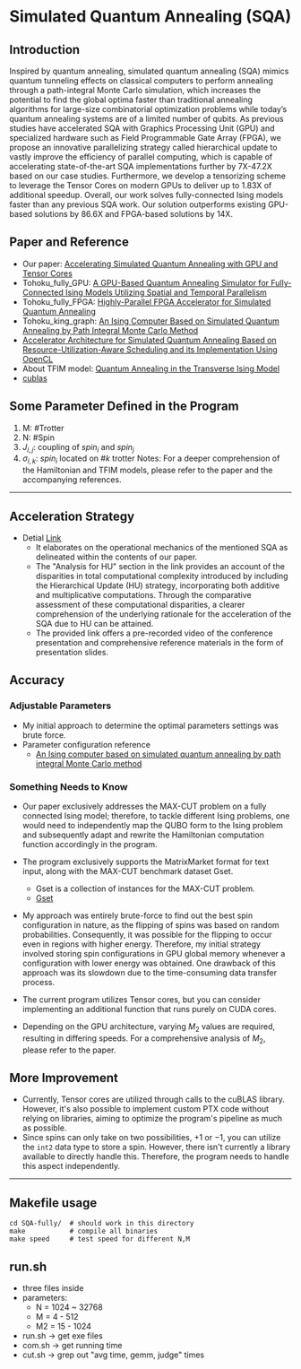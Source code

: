 # Simulated Quantum Annealing (SQA)

## Introduction
Inspired by quantum annealing, simulated quantum annealing (SQA) mimics quantum tunneling effects on classical computers to perform annealing through a path-integral Monte Carlo simulation, which increases the potential to find the global optima faster than traditional annealing algorithms for large-size combinatorial optimization problems while today’s quantum annealing systems are of a limited number of qubits. As previous studies have accelerated SQA with Graphics Processing Unit (GPU) and specialized hardware such as Field Programmable Gate Array (FPGA), we propose an innovative parallelizing strategy called hierarchical update to vastly improve the efficiency of parallel computing, which is capable of accelerating state-of-the-art SQA implementations further by 7X-47.2X based on our case studies. Furthermore, we develop a tensorizing scheme to leverage the Tensor Cores on modern GPUs to deliver up to 1.83X of additional speedup. Overall, our work solves fully-connected Ising models faster than any previous SQA work. Our solution outperforms existing GPU-based solutions by 86.6X and FPGA-based solutions by 14X.

## Paper and Reference
* Our paper: [Accelerating Simulated Quantum Annealing with GPU and Tensor Cores](https://link.springer.com/chapter/10.1007/978-3-031-07312-0_9)
* Tohoku_fully_GPU: [A GPU-Based Quantum Annealing Simulator for Fully-Connected Ising Models Utilizing Spatial and Temporal Parallelism](https://ieeexplore.ieee.org/abstract/document/9057502)
* Tohoku_fully_FPGA: [Highly-Parallel FPGA Accelerator for Simulated Quantum Annealing](https://ieeexplore.ieee.org/document/8918417)
* Tohoku_king_graph: [An Ising Computer Based on Simulated Quantum Annealing by Path Integral Monte Carlo Method](https://ieeexplore.ieee.org/abstract/document/8123652?casa_token=j0NShE6p6_IAAAAA:Bq8VAVpfQEJlaEyyi-VFDN6NSTXV4b_ONO9bb3Jd11zilw-iEb-J5ckh5IUsXDgMYZ61Lb1A)
* [Accelerator Architecture for Simulated Quantum Annealing Based on Resource-Utilization-Aware Scheduling and its Implementation Using OpenCL](https://ieeexplore.ieee.org/abstract/document/8923263)
* About TFIM model: [Quantum Annealing in the Transverse Ising Model](https://arxiv.org/abs/cond-mat/9804280)
* [cublas](https://developer.nvidia.com/cublas)


## Some Parameter Defined in the Program
1. M: #Trotter
2. N: #Spin
3. $J_{i,j}$: coupling of $spin_{i}$ and $spin_{j}$
4. $\sigma_{i,k}$: $spin_{i}$ located on #$k$ trotter
Notes: For a deeper comprehension of the Hamiltonian and TFIM models, please refer to the paper and the accompanying references.

---

## Acceleration Strategy
* Detial [Link](https://yi-huaaa.github.io/2022/05/10/Accelerating%20Simulated%20Quantum%20Annealing%20with%20GPU%20and%20Tensor%20Cores/)
	- It elaborates on the operational mechanics of the mentioned SQA as delineated within the contents of our paper.
	- The "Analysis for HU" section in the link provides an account of the disparities in total computational complexity introduced by including the Hierarchical Update (HU) strategy, incorporating both additive and multiplicative computations. Through the comparative assessment of these computational disparities, a clearer comprehension of the underlying rationale for the acceleration of the SQA due to HU can be attained.
	- The provided link offers a pre-recorded video of the conference presentation and comprehensive reference materials in the form of presentation slides.

## Accuracy
### Adjustable Parameters
* My initial approach to determine the optimal parameters settings was brute force.
* Parameter configuration reference
	- [An Ising computer based on simulated quantum annealing by path integral Monte Carlo method](https://ieeexplore.ieee.org/abstract/document/8123652)

### Something Needs to Know
* Our paper exclusively addresses the MAX-CUT problem on a fully connected Ising model; therefore, to tackle different Ising problems, one would need to independently map the QUBO form to the Ising problem and subsequently adapt and rewrite the Hamiltonian computation function accordingly in the program.

* The program exclusively supports the MatrixMarket format for text input, along with the MAX-CUT benchmark dataset Gset.
	- Gset is a collection of instances for the MAX-CUT problem.
 	- [Gset](https://web.stanford.edu/~yyye/yyye/Gset/)

* My approach was entirely brute-force to find out the best spin configuration in nature, as the flipping of spins was based on random probabilities. Consequently, it was possible for the flipping to occur even in regions with higher energy. Therefore, my initial strategy involved storing spin configurations in GPU global memory whenever a configuration with lower energy was obtained. One drawback of this approach was its slowdown due to the time-consuming data transfer process.
* The current program utilizes Tensor cores, but you can consider implementing an additional function that runs purely on CUDA cores.
* Depending on the GPU architecture, varying $M_2$ values are required, resulting in differing speeds. For a comprehensive analysis of $M_2$, please refer to the paper.


## More Improvement
* Currently, Tensor cores are utilized through calls to the cuBLAS library. However, it's also possible to implement custom PTX code without relying on libraries, aiming to optimize the program's pipeline as much as possible.
* Since spins can only take on two possibilities, ${+1}$ or ${-1}$, you can utilize the `int2` data type to store a spin. However, there isn't currently a library available to directly handle this. Therefore, the program needs to handle this aspect independently.

---

## Makefile usage

```
cd SQA-fully/  # should work in this directory
make           # compile all binaries
make speed     # test speed for different N,M
```
## run.sh
* three files inside
* parameters:
  * N = 1024 ~ 32768
  * M = 4 - 512
  * M2 = 15 - 1024
* run.sh -> get exe files
* com.sh -> get running time
* cut.sh -> grep out "avg time, gemm, judge" times
